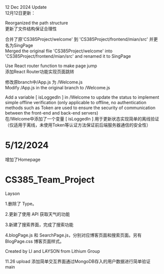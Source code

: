 12 Dec 2024 Update <br>
12月12日更新：<br>

Reorganized the path structure <br>
更新了文件结构保证合理性<br>

合并了原'CS385Project/welcome' 到 'CS385Project/frontend/mian/src' 并更名为SingPage <br>
Merged the original flie 'CS385Project/welcome' into 'CS385Project/frontend/mian/src' and renamed it to SingPage

Use React router function to make page jump <br>
添加React Router功能实现页面跳转

修改原branch中/App.js 为 /Welcome.js <br>
Modify /App.js in the original branch to /Welcome.js

Add a variable [ isLoggedIn ] in /Welcome to update the status to implement simple offline verification (only applicable to offline, no authentication methods such as Token are used to ensure the security of communication between the front-end and back-end servers) <br>
在/Welcome中添加了一个变量 [ isLoggedIn ] 用于更新状态实现简单的离线验证（仅适用于离线，未使用Token等认证方法保证前后端服务器通信的安全性）

# 5/12/2024
增加了Homepage

# CS385_Team_Project
Layson

1.删除了 Type。

2.更新了使用 API 获取天气的功能

3.新建了搜索界面，完成了搜索功能

4.blogPage.js 和 SearchPage.js，分别对应博客页面和搜索页面。另有 BlogPage.css 博客页面样式。

Created by LI and LAYSON from Lithium Group

11.26 upload
添加简单交互界面通过MongoDB存入的用户数据进行简单验证
main

